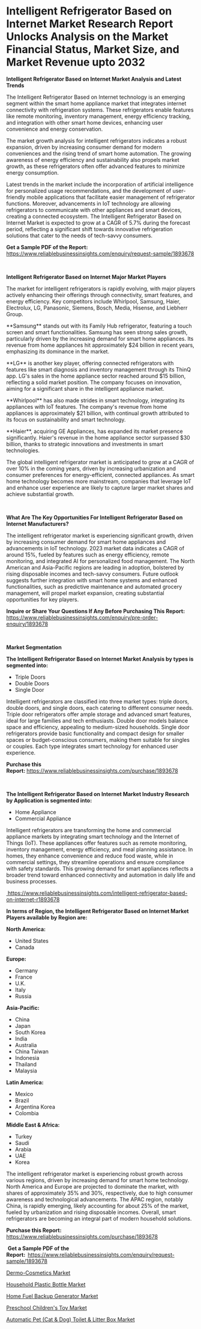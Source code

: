 <p><h1>Intelligent Refrigerator Based on Internet Market Research Report Unlocks Analysis on the Market Financial Status, Market Size, and Market Revenue upto 2032</h1></p><p><strong>Intelligent Refrigerator Based on Internet Market Analysis and Latest Trends</strong></p>
<p><p>The Intelligent Refrigerator Based on Internet technology is an emerging segment within the smart home appliance market that integrates internet connectivity with refrigeration systems. These refrigerators enable features like remote monitoring, inventory management, energy efficiency tracking, and integration with other smart home devices, enhancing user convenience and energy conservation.</p><p>The market growth analysis for intelligent refrigerators indicates a robust expansion, driven by increasing consumer demand for modern conveniences and the rising trend of smart home automation. The growing awareness of energy efficiency and sustainability also propels market growth, as these refrigerators often offer advanced features to minimize energy consumption.</p><p>Latest trends in the market include the incorporation of artificial intelligence for personalized usage recommendations, and the development of user-friendly mobile applications that facilitate easier management of refrigerator functions. Moreover, advancements in IoT technology are allowing refrigerators to communicate with other appliances and smart devices, creating a connected ecosystem. The Intelligent Refrigerator Based on Internet Market is expected to grow at a CAGR of 5.7% during the forecast period, reflecting a significant shift towards innovative refrigeration solutions that cater to the needs of tech-savvy consumers.</p></p>
<p><strong>Get a Sample PDF of the Report:&nbsp;</strong> <a href="https://www.reliablebusinessinsights.com/enquiry/request-sample/1893678?utm_campaign=57&utm_medium=2&utm_source=Github&utm_content=ia&utm_term=10022025&utm_id=intelligent-refrigerator-based-on-internet">https://www.reliablebusinessinsights.com/enquiry/request-sample/1893678</a></p>
<p>&nbsp;</p>
<p><strong>Intelligent Refrigerator Based on Internet Major Market Players</strong></p>
<p><p>The market for intelligent refrigerators is rapidly evolving, with major players actively enhancing their offerings through connectivity, smart features, and energy efficiency. Key competitors include Whirlpool, Samsung, Haier, Electrolux, LG, Panasonic, Siemens, Bosch, Media, Hisense, and Liebherr Group.</p><p>**Samsung** stands out with its Family Hub refrigerator, featuring a touch screen and smart functionalities. Samsung has seen strong sales growth, particularly driven by the increasing demand for smart home appliances. Its revenue from home appliances hit approximately $24 billion in recent years, emphasizing its dominance in the market.</p><p>**LG** is another key player, offering connected refrigerators with features like smart diagnosis and inventory management through its ThinQ app. LG's sales in the home appliance sector reached around $15 billion, reflecting a solid market position. The company focuses on innovation, aiming for a significant share in the intelligent appliance market.</p><p>**Whirlpool** has also made strides in smart technology, integrating its appliances with IoT features. The company's revenue from home appliances is approximately $21 billion, with continual growth attributed to its focus on sustainability and smart technology.</p><p>**Haier**, acquiring GE Appliances, has expanded its market presence significantly. Haier's revenue in the home appliance sector surpassed $30 billion, thanks to strategic innovations and investments in smart technologies.</p><p>The global intelligent refrigerator market is anticipated to grow at a CAGR of over 10% in the coming years, driven by increasing urbanization and consumer preferences for energy-efficient, connected appliances. As smart home technology becomes more mainstream, companies that leverage IoT and enhance user experience are likely to capture larger market shares and achieve substantial growth.</p></p>
<p>&nbsp;</p>
<p><strong>What Are The Key Opportunities For Intelligent Refrigerator Based on Internet Manufacturers?</strong></p>
<p><p>The intelligent refrigerator market is experiencing significant growth, driven by increasing consumer demand for smart home appliances and advancements in IoT technology. 2023 market data indicates a CAGR of around 15%, fueled by features such as energy efficiency, remote monitoring, and integrated AI for personalized food management. The North American and Asia-Pacific regions are leading in adoption, bolstered by rising disposable incomes and tech-savvy consumers. Future outlook suggests further integration with smart home systems and enhanced functionalities, such as predictive maintenance and automated grocery management, will propel market expansion, creating substantial opportunities for key players.</p></p>
<p><strong>Inquire or Share Your Questions If Any Before Purchasing This Report:</strong> <a href="https://www.reliablebusinessinsights.com/enquiry/pre-order-enquiry/1893678?utm_campaign=57&utm_medium=2&utm_source=Github&utm_content=ia&utm_term=10022025&utm_id=intelligent-refrigerator-based-on-internet">https://www.reliablebusinessinsights.com/enquiry/pre-order-enquiry/1893678</a></p>
<p>&nbsp;</p>
<p><strong>Market Segmentation</strong></p>
<p><strong>The Intelligent Refrigerator Based on Internet Market Analysis by types is segmented into:</strong></p>
<p><ul><li>Triple Doors</li><li>Double Doors</li><li>Single Door</li></ul></p>
<p><p>Intelligent refrigerators are classified into three market types: triple doors, double doors, and single doors, each catering to different consumer needs. Triple door refrigerators offer ample storage and advanced smart features, ideal for large families and tech enthusiasts. Double door models balance space and efficiency, appealing to medium-sized households. Single door refrigerators provide basic functionality and compact design for smaller spaces or budget-conscious consumers, making them suitable for singles or couples. Each type integrates smart technology for enhanced user experience.</p></p>
<p><strong>Purchase this Report:&nbsp;</strong><a href="https://www.reliablebusinessinsights.com/purchase/1893678?utm_campaign=57&utm_medium=2&utm_source=Github&utm_content=ia&utm_term=10022025&utm_id=intelligent-refrigerator-based-on-internet">https://www.reliablebusinessinsights.com/purchase/1893678</a></p>
<p>&nbsp;</p>
<p><strong>The Intelligent Refrigerator Based on Internet Market Industry Research by Application is segmented into:</strong></p>
<p><ul><li>Home Appliance</li><li>Commercial Appliance</li></ul></p>
<p><p>Intelligent refrigerators are transforming the home and commercial appliance markets by integrating smart technology and the Internet of Things (IoT). These appliances offer features such as remote monitoring, inventory management, energy efficiency, and meal planning assistance. In homes, they enhance convenience and reduce food waste, while in commercial settings, they streamline operations and ensure compliance with safety standards. This growing demand for smart appliances reflects a broader trend toward enhanced connectivity and automation in daily life and business processes.</p></p>
<p><a href="https://www.reliablebusinessinsights.com/intelligent-refrigerator-based-on-internet-r1893678?utm_campaign=57&utm_medium=2&utm_source=Github&utm_content=ia&utm_term=10022025&utm_id=intelligent-refrigerator-based-on-internet">&nbsp;https://www.reliablebusinessinsights.com/intelligent-refrigerator-based-on-internet-r1893678</a></p>
<p><strong>In terms of Region, the Intelligent Refrigerator Based on Internet Market Players available by Region are:</strong></p>
<p>
    <p> <strong> North America: </strong>
        <ul>
            <li>United States</li>
            <li>Canada</li>
        </ul>
        </p> 
    <p> <strong> Europe: </strong>
        <ul>
            <li>Germany</li>
            <li>France</li>
            <li>U.K.</li>
            <li>Italy</li>
            <li>Russia</li>
        </ul>
        </p> 
    <p> <strong> Asia-Pacific: </strong>
        <ul>
            <li>China</li>
            <li>Japan</li>
            <li>South Korea</li>
            <li>India</li>
            <li>Australia</li>
            <li>China Taiwan</li>
            <li>Indonesia</li>
            <li>Thailand</li>
            <li>Malaysia</li>
        </ul>
        </p> 
    <p> <strong> Latin America: </strong>
        <ul>
            <li>Mexico</li>
            <li>Brazil</li>
            <li>Argentina Korea</li>
            <li>Colombia</li>
        </ul>
        </p> 
    <p> <strong> Middle East & Africa: </strong>
        <ul>
            <li>Turkey</li>
            <li>Saudi</li>
            <li>Arabia</li>
            <li>UAE</li>
            <li>Korea</li>
        </ul>
    </p>
    </p>
<p><p>The intelligent refrigerator market is experiencing robust growth across various regions, driven by increasing demand for smart home technology. North America and Europe are projected to dominate the market, with shares of approximately 35% and 30%, respectively, due to high consumer awareness and technological advancements. The APAC region, notably China, is rapidly emerging, likely accounting for about 25% of the market, fueled by urbanization and rising disposable incomes. Overall, smart refrigerators are becoming an integral part of modern household solutions.</p></p>
<p><strong>Purchase this Report: </strong><a href="https://www.reliablebusinessinsights.com/purchase/1893678?utm_campaign=57&utm_medium=2&utm_source=Github&utm_content=ia&utm_term=10022025&utm_id=intelligent-refrigerator-based-on-internet">https://www.reliablebusinessinsights.com/purchase/1893678</a></p>
<p>&nbsp;<strong>Get a Sample PDF of the Report:&nbsp;&nbsp;</strong><a href="https://www.reliablebusinessinsights.com/enquiry/request-sample/1893678?utm_campaign=57&utm_medium=2&utm_source=Github&utm_content=ia&utm_term=10022025&utm_id=intelligent-refrigerator-based-on-internet">https://www.reliablebusinessinsights.com/enquiry/request-sample/1893678</a></p>
<p><strong></strong></p>
<p><p><a href="https://github.com/akermigarib/Market-Research-Report-List-1/blob/main/dermo-cosmetics-market.md?utm_campaign=57&utm_medium=2&utm_source=Github&utm_content=ia&utm_term=10022025&utm_id=intelligent-refrigerator-based-on-internet">Dermo-Cosmetics Market</a></p><p><a href="https://github.com/djarixneoza/Market-Research-Report-List-1/blob/main/household-plastic-bottle-market.md?utm_campaign=57&utm_medium=2&utm_source=Github&utm_content=ia&utm_term=10022025&utm_id=intelligent-refrigerator-based-on-internet">Household Plastic Bottle Market</a></p><p><a href="https://github.com/dushornerfe/Market-Research-Report-List-1/blob/main/home-fuel-backup-generator-market.md?utm_campaign=57&utm_medium=2&utm_source=Github&utm_content=ia&utm_term=10022025&utm_id=intelligent-refrigerator-based-on-internet">Home Fuel Backup Generator Market</a></p><p><a href="https://github.com/jandedaboy1/Market-Research-Report-List-1/blob/main/preschool-childrens-toy-market.md?utm_campaign=57&utm_medium=2&utm_source=Github&utm_content=ia&utm_term=10022025&utm_id=intelligent-refrigerator-based-on-internet">Preschool Children's Toy Market</a></p><p><a href="https://github.com/sapsaidamary/Market-Research-Report-List-1/blob/main/automatic-pet-cat-dog-toilet-litter-box-market.md?utm_campaign=57&utm_medium=2&utm_source=Github&utm_content=ia&utm_term=10022025&utm_id=intelligent-refrigerator-based-on-internet">Automatic Pet (Cat & Dog) Toilet & Litter Box Market</a></p></p>